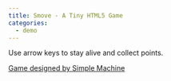 ```yaml
---
title: Smove - A Tiny HTML5 Game
categories:
  - demo
---
```

<link rel="stylesheet" href="/static/smove/css/smove.css" />
<script type="text/javascript" src="/static/smove/js/animation.js"></script>
<script type="text/javascript" src="/static/smove/js/smove.js"></script>
<div class="center" id="center">
    <canvas id="smove" width="800" height="600"></canvas>
</div>
<p>Use arrow keys to stay alive and collect points.</p>
<p><a href="https://www.simplemachine.co/game/smove/" target="_blank">Game designed by Simple Machine</a></p>
